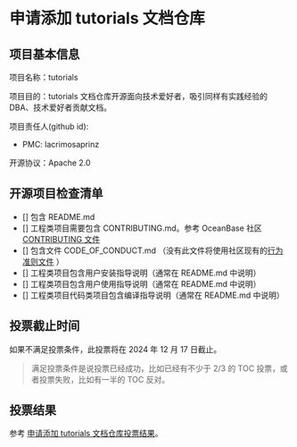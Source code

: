 # 申请添加 tutorials 文档仓库

## 项目基本信息

项目名称：tutorials

项目目的：tutorials 文档仓库开源面向技术爱好者，吸引同样有实践经验的 DBA、技术爱好者贡献文档。

项目责任人(github id): 

- PMC: lacrimosaprinz

开源协议：Apache 2.0

## 开源项目检查清单

- [] 包含 README.md
- [] 工程类项目需要包含 CONTRIBUTING.md。参考 OceanBase 社区 [CONTRIBUTING 文件](https://github.com/oceanbase/.github/blob/main/CONTRIBUTING.md)
- [] 包含文件 CODE_OF_CONDUCT.md （没有此文件将使用社区现有的[行为准则文件](https://github.com/oceanbase/.github/blob/main/CODE_OF_CONDUCT.md) ）
- [] 工程类项目包含用户安装指导说明（通常在 README.md 中说明）
- [] 工程类项目包含用户使用指导说明（通常在 README.md 中说明）
- [] 工程类项目代码类项目包含编译指导说明（通常在 README.md 中说明）

## 投票截止时间

如果不满足投票条件，此投票将在 2024 年 12 月 17 日截止。

> 满足投票条件是说投票已经成功，比如已经有不少于 2/3 的 TOC 投票，或者投票失败，比如有一半的 TOC 反对。

## 投票结果

参考 [申请添加 tutorials 文档仓库投票结果](https://github.com/oceanbase/community/pull/25)。
